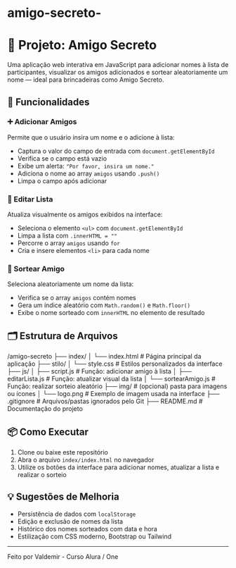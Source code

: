 # amigo-secreto-
# 🎁 Projeto: Amigo Secreto

Uma aplicação web interativa em JavaScript para adicionar nomes à lista de participantes, visualizar os amigos adicionados e sortear aleatoriamente um nome — ideal para brincadeiras como Amigo Secreto.

## 🔧 Funcionalidades

### ➕ Adicionar Amigos
Permite que o usuário insira um nome e o adicione à lista:

- Captura o valor do campo de entrada com `document.getElementById`
- Verifica se o campo está vazio
- Exibe um alerta: `"Por favor, insira um nome."`
- Adiciona o nome ao array `amigos` usando `.push()`
- Limpa o campo após adicionar

### 📝 Editar Lista
Atualiza visualmente os amigos exibidos na interface:

- Seleciona o elemento `<ul>` com `document.getElementById`
- Limpa a lista com `.innerHTML = ""`
- Percorre o array `amigos` usando `for`
- Cria e insere elementos `<li>` para cada nome

### 🎲 Sortear Amigo
Seleciona aleatoriamente um nome da lista:

- Verifica se o array `amigos` contém nomes
- Gera um índice aleatório com `Math.random()` e `Math.floor()`
- Exibe o nome sorteado com `innerHTML` no elemento de resultado

## 🗂 Estrutura de Arquivos
/amigo-secreto
├── index/
│   └── index.html               # Página principal da aplicação
├── stilo/
│   └── style.css                # Estilos personalizados da interface
├── js/
│   ├── script.js                # Função: adicionar amigo à lista
│   ├── editarLista.js          # Função: atualizar visual da lista
│   └── sortearAmigo.js         # Função: realizar sorteio aleatório
├── img/                        # (opcional) pasta para imagens ou ícones
│   └── logo.png                # Exemplo de imagem usada na interface
├── .gitignore                  # Arquivos/pastas ignorados pelo Git
├── README.md                   # Documentação do projeto

## 📦 Como Executar

1. Clone ou baixe este repositório
2. Abra o arquivo `index/index.html` no navegador
3. Utilize os botões da interface para adicionar nomes, atualizar a lista e realizar o sorteio

## 💡 Sugestões de Melhoria

- Persistência de dados com `localStorage`
- Edição e exclusão de nomes da lista
- Histórico dos nomes sorteados com data e hora
- Estilização com CSS moderno, Bootstrap ou Tailwind

---

Feito por Valdemir - Curso Alura / One
